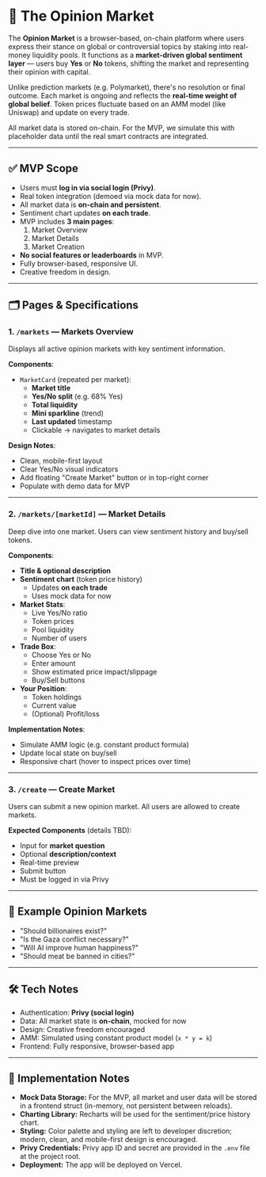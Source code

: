 # 🧠 The Opinion Market

The **Opinion Market** is a browser-based, on-chain platform where users express their stance on global or controversial topics by staking into real-money liquidity pools. It functions as a **market-driven global sentiment layer** — users buy **Yes** or **No** tokens, shifting the market and representing their opinion with capital.

Unlike prediction markets (e.g. Polymarket), there's no resolution or final outcome. Each market is ongoing and reflects the **real-time weight of global belief**. Token prices fluctuate based on an AMM model (like Uniswap) and update on every trade.

All market data is stored on-chain. For the MVP, we simulate this with placeholder data until the real smart contracts are integrated.

---

## ✅ MVP Scope

- Users must **log in via social login (Privy)**.
- Real token integration (demoed via mock data for now).
- All market data is **on-chain and persistent**.
- Sentiment chart updates **on each trade**.
- MVP includes **3 main pages**:
  1. Market Overview
  2. Market Details
  3. Market Creation
- **No social features or leaderboards** in MVP.
- Fully browser-based, responsive UI.
- Creative freedom in design.

---

## 🗂️ Pages & Specifications

### 1. `/markets` — Markets Overview

Displays all active opinion markets with key sentiment information.

**Components**:
- `MarketCard` (repeated per market):
  - **Market title**
  - **Yes/No split** (e.g. 68% Yes)
  - **Total liquidity**
  - **Mini sparkline** (trend)
  - **Last updated** timestamp
  - Clickable → navigates to market details

**Design Notes**:
- Clean, mobile-first layout
- Clear Yes/No visual indicators
- Add floating "Create Market" button or in top-right corner
- Populate with demo data for MVP

---

### 2. `/markets/[marketId]` — Market Details

Deep dive into one market. Users can view sentiment history and buy/sell tokens.

**Components**:
- **Title & optional description**
- **Sentiment chart** (token price history)
  - Updates **on each trade**
  - Uses mock data for now
- **Market Stats**:
  - Live Yes/No ratio
  - Token prices
  - Pool liquidity
  - Number of users
- **Trade Box**:
  - Choose Yes or No
  - Enter amount
  - Show estimated price impact/slippage
  - Buy/Sell buttons
- **Your Position**:
  - Token holdings
  - Current value
  - (Optional) Profit/loss

**Implementation Notes**:
- Simulate AMM logic (e.g. constant product formula)
- Update local state on buy/sell
- Responsive chart (hover to inspect prices over time)

---

### 3. `/create` — Create Market

Users can submit a new opinion market. All users are allowed to create markets.

**Expected Components** (details TBD):
- Input for **market question**
- Optional **description/context**
- Real-time preview
- Submit button
- Must be logged in via Privy

---

## 💬 Example Opinion Markets

- "Should billionaires exist?"
- "Is the Gaza conflict necessary?"
- "Will AI improve human happiness?"
- "Should meat be banned in cities?"

---

## 🛠️ Tech Notes

- Authentication: **Privy (social login)**
- Data: All market state is **on-chain**, mocked for now
- Design: Creative freedom encouraged
- AMM: Simulated using constant product model (`x * y = k`)
- Frontend: Fully responsive, browser-based app

---

## 🔄 Implementation Notes

- **Mock Data Storage:** For the MVP, all market and user data will be stored in a frontend struct (in-memory, not persistent between reloads).
- **Charting Library:** Recharts will be used for the sentiment/price history chart.
- **Styling:** Color palette and styling are left to developer discretion; modern, clean, and mobile-first design is encouraged.
- **Privy Credentials:** Privy app ID and secret are provided in the `.env` file at the project root.
- **Deployment:** The app will be deployed on Vercel.